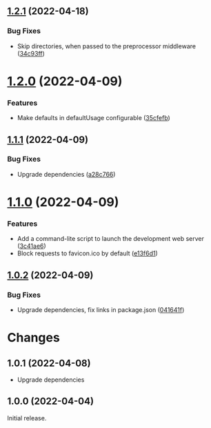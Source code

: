 ## [1.2.1](https://github.com/prantlf/requirejs-esm-preprocessor/compare/v1.2.0...v1.2.1) (2022-04-18)


### Bug Fixes

* Skip directories, when passed to the preprocessor middleware ([34c93ff](https://github.com/prantlf/requirejs-esm-preprocessor/commit/34c93ff332b53a55d3c4e502d81d2d440dc75966))

# [1.2.0](https://github.com/prantlf/requirejs-esm-preprocessor/compare/v1.1.1...v1.2.0) (2022-04-09)


### Features

* Make defaults in defaultUsage configurable ([35cfefb](https://github.com/prantlf/requirejs-esm-preprocessor/commit/35cfefbf98b0af659fcfe972fc035ec0fad3881a))

## [1.1.1](https://github.com/prantlf/requirejs-esm-preprocessor/compare/v1.1.0...v1.1.1) (2022-04-09)


### Bug Fixes

* Upgrade dependencies ([a28c766](https://github.com/prantlf/requirejs-esm-preprocessor/commit/a28c76651726b4a1b3481cc841047d67993d60bd))

# [1.1.0](https://github.com/prantlf/requirejs-esm-preprocessor/compare/v1.0.2...v1.1.0) (2022-04-09)


### Features

* Add a command-lite script to launch the development web server ([3c41ae6](https://github.com/prantlf/requirejs-esm-preprocessor/commit/3c41ae60f5029cf43a241e4ef44a71fb8eb47894))
* Block requests to favicon.ico by default ([e13f6d1](https://github.com/prantlf/requirejs-esm-preprocessor/commit/e13f6d1bc6ffc16536ca709e800b7e46e99b2cdd))

## [1.0.2](https://github.com/prantlf/requirejs-esm-preprocessor/compare/v1.0.1...v1.0.2) (2022-04-09)


### Bug Fixes

* Upgrade dependencies, fix links in package.json ([041641f](https://github.com/prantlf/requirejs-esm-preprocessor/commit/041641f0267e63231a2ee18a3d1fe99de5f0d6d6))

# Changes

## 1.0.1 (2022-04-08)

* Upgrade dependencies

## 1.0.0 (2022-04-04)

Initial release.

